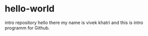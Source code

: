 # hello-world
intro repository
hello there my name is vivek khatri and this is intro programm for Github.
